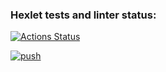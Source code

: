 ### Hexlet tests and linter status:

[![Actions Status](https://github.com/Felarn/devops-for-programmers-project-74/actions/workflows/hexlet-check.yml/badge.svg)](https://github.com/Felarn/devops-for-programmers-project-74/actions)

[![push](https://github.com/Felarn/devops-for-programmers-project-74/actions/workflows/push.yml/badge.svg)](https://github.com/Felarn/devops-for-programmers-project-74/actions/workflows/push.yml)

